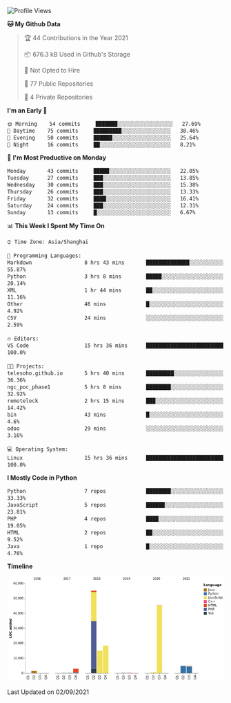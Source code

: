 <!--START_SECTION:waka-->
![Profile Views](http://img.shields.io/badge/Profile%20Views-2-blue)

**🐱 My Github Data** 

> 🏆 44 Contributions in the Year 2021
 > 
> 📦 676.3 kB Used in Github's Storage 
 > 
> 🚫 Not Opted to Hire
 > 
> 📜 77 Public Repositories 
 > 
> 🔑 4 Private Repositories  
 > 
**I'm an Early 🐤** 

```text
🌞 Morning    54 commits     ███████░░░░░░░░░░░░░░░░░░   27.69% 
🌆 Daytime    75 commits     █████████░░░░░░░░░░░░░░░░   38.46% 
🌃 Evening    50 commits     ██████░░░░░░░░░░░░░░░░░░░   25.64% 
🌙 Night      16 commits     ██░░░░░░░░░░░░░░░░░░░░░░░   8.21%

```
📅 **I'm Most Productive on Monday** 

```text
Monday       43 commits     █████░░░░░░░░░░░░░░░░░░░░   22.05% 
Tuesday      27 commits     ███░░░░░░░░░░░░░░░░░░░░░░   13.85% 
Wednesday    30 commits     ███░░░░░░░░░░░░░░░░░░░░░░   15.38% 
Thursday     26 commits     ███░░░░░░░░░░░░░░░░░░░░░░   13.33% 
Friday       32 commits     ████░░░░░░░░░░░░░░░░░░░░░   16.41% 
Saturday     24 commits     ███░░░░░░░░░░░░░░░░░░░░░░   12.31% 
Sunday       13 commits     █░░░░░░░░░░░░░░░░░░░░░░░░   6.67%

```


📊 **This Week I Spent My Time On** 

```text
⌚︎ Time Zone: Asia/Shanghai

💬 Programming Languages: 
Markdown                 8 hrs 43 mins       ██████████████░░░░░░░░░░░   55.87% 
Python                   3 hrs 8 mins        █████░░░░░░░░░░░░░░░░░░░░   20.14% 
XML                      1 hr 44 mins        ██░░░░░░░░░░░░░░░░░░░░░░░   11.16% 
Other                    46 mins             █░░░░░░░░░░░░░░░░░░░░░░░░   4.92% 
CSV                      24 mins             ░░░░░░░░░░░░░░░░░░░░░░░░░   2.59%

🔥 Editors: 
VS Code                  15 hrs 36 mins      █████████████████████████   100.0%

🐱‍💻 Projects: 
telesoho.github.io       5 hrs 40 mins       █████████░░░░░░░░░░░░░░░░   36.36% 
ngc_poc_phase1           5 hrs 8 mins        ████████░░░░░░░░░░░░░░░░░   32.92% 
remotelock               2 hrs 15 mins       ███░░░░░░░░░░░░░░░░░░░░░░   14.42% 
bin                      43 mins             █░░░░░░░░░░░░░░░░░░░░░░░░   4.6% 
odoo                     29 mins             ░░░░░░░░░░░░░░░░░░░░░░░░░   3.16%

💻 Operating System: 
Linux                    15 hrs 36 mins      █████████████████████████   100.0%

```

**I Mostly Code in Python** 

```text
Python                   7 repos             ████████░░░░░░░░░░░░░░░░░   33.33% 
JavaScript               5 repos             ██████░░░░░░░░░░░░░░░░░░░   23.81% 
PHP                      4 repos             ████░░░░░░░░░░░░░░░░░░░░░   19.05% 
HTML                     2 repos             ██░░░░░░░░░░░░░░░░░░░░░░░   9.52% 
Java                     1 repo              █░░░░░░░░░░░░░░░░░░░░░░░░   4.76%

```


**Timeline**

![Chart not found](https://raw.githubusercontent.com/telesoho/telesoho/master/charts/bar_graph.png) 


 Last Updated on 02/09/2021
<!--END_SECTION:waka-->


<!--
**telesoho/telesoho** is a ✨ _special_ ✨ repository because its `README.md` (this file) appears on your GitHub profile.

Here are some ideas to get you started:

- 🔭 I’m currently working on ...
- 🌱 I’m currently learning ...
- 👯 I’m looking to collaborate on ...
- 🤔 I’m looking for help with ...
- 💬 Ask me about ...
- 📫 How to reach me: ...
- 😄 Pronouns: ...
- ⚡ Fun fact: ...
-->

